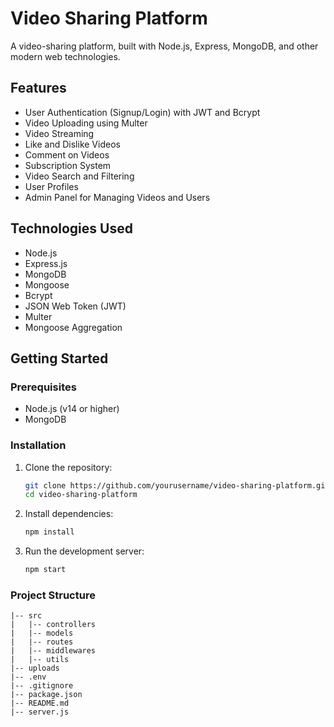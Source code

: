 # Video Sharing Platform

A video-sharing platform, built with Node.js, Express, MongoDB, and other modern web technologies.

## Features

- User Authentication (Signup/Login) with JWT and Bcrypt
- Video Uploading using Multer
- Video Streaming
- Like and Dislike Videos
- Comment on Videos
- Subscription System
- Video Search and Filtering
- User Profiles
- Admin Panel for Managing Videos and Users

## Technologies Used

- Node.js
- Express.js
- MongoDB
- Mongoose
- Bcrypt
- JSON Web Token (JWT)
- Multer
- Mongoose Aggregation

## Getting Started

### Prerequisites

- Node.js (v14 or higher)
- MongoDB

### Installation

1. Clone the repository:
   ```bash
   git clone https://github.com/yourusername/video-sharing-platform.git
   cd video-sharing-platform
   ```

2. Install dependencies:
   ```bash
   npm install
   ```
   
3. Run the development server:
   ```bash
   npm start
   ```

### Project Structure

```
|-- src
|   |-- controllers
|   |-- models
|   |-- routes
|   |-- middlewares
|   |-- utils
|-- uploads
|-- .env
|-- .gitignore
|-- package.json
|-- README.md
|-- server.js
```
